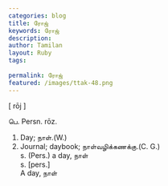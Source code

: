 ```yaml
---
categories: blog
title: ரோஜ்
keywords: ரோஜ்
description: 
author: Tamilan
layout: Ruby
tags: 
 
permalink: ரோஜ்
featured: /images/ttak-48.png
---
```

  
[ rōj ]  
  
பெ. Persn. rōz.   
1. Day; நாள்.(W.)   
2. Journal; daybook; நாள்வழிக்கணக்கு.(C. G.)  
s. (Pers.) a day, நாள்  
s. [pers.]  
A day, நாள்